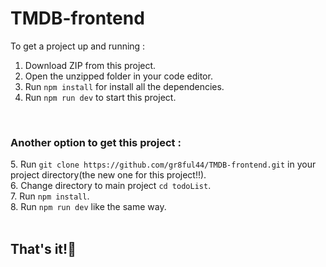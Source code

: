 # TMDB-frontend

To get a project up and running :

1. Download ZIP from this project.
2. Open the unzipped folder in your code editor.
3. Run <code>npm install</code> for install all the dependencies.
4. Run <code>npm run dev</code> to start this project.
<br>
<h3> Another option to get this project : </h3>
5. Run <code>git clone https://github.com/gr8ful44/TMDB-frontend.git</code> in your project directory(the new one for this project!!).<br>
6. Change directory to main project <code>cd todoList</code>.<br>
7. Run <code>npm install</code>.<br>
8. Run <code>npm run dev</code> like the same way.
<br><br>
<h2>That's it!💚</h2>
